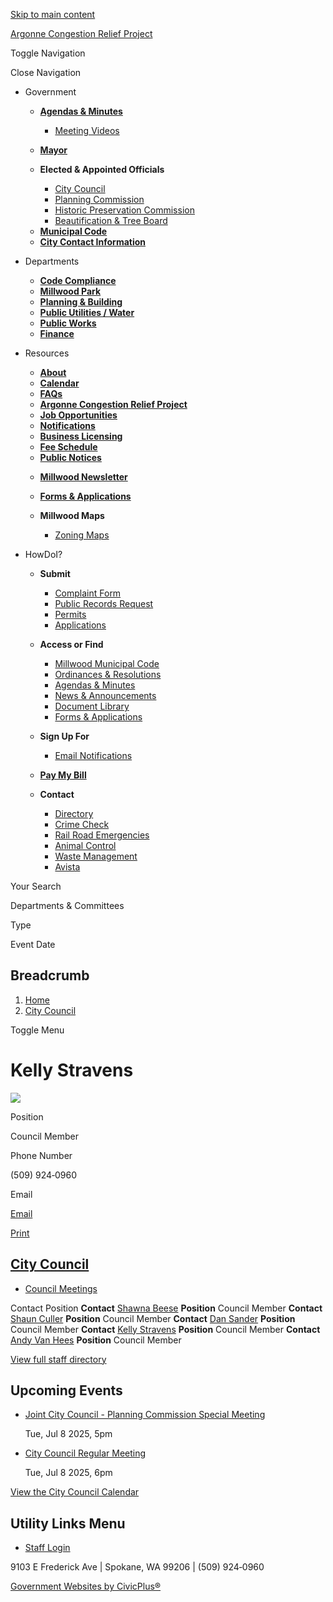 [Skip to main content](https://www.millwoodwa.us/city-council/directory-listing/kelly-stravens/)

[Argonne Congestion Relief Project](https://www.millwoodwa.us/latest-news/page/argonne-congestion-relief-project)

Toggle Navigation

Close Navigation

- Government
  
  - [**Agendas &amp; Minutes**](https://www.millwoodwa.us/meetings)
    
    - [Meeting Videos](https://www.youtube.com/channel/UCJHTHI0AqTu2wxFFUDG-I5A "(opens in a new window)")
  - [**Mayor**](https://www.millwoodwa.us/Mayor)
  
  <!--THE END-->
  
  - **Elected &amp; Appointed Officials**
    
    - [City Council](https://www.millwoodwa.us/city-council)
    - [Planning Commission](https://www.millwoodwa.us/Planning-Commission)
    - [Historic Preservation Commission](https://www.millwoodwa.us/historic-preservation-commission)
    - [Beautification &amp; Tree Board](https://www.millwoodwa.us/beautification-tree-board)
  
  <!--THE END-->
  
  - [**Municipal Code**](https://library.municode.com/wa/millwood/codes/code_of_ordinances "(opens in a new window)")
  - [**City Contact Information**](https://www.millwoodwa.us/Directory)
  
  <!--THE END-->
- Departments
  
  - [**Code Compliance**](https://www.millwoodwa.us/Code-Compliance)
  - [**Millwood Park**](https://www.millwoodwa.us/millwood-park)
  
  <!--THE END-->
  
  - [**Planning &amp; Building**](https://www.millwoodwa.us/planning-building)
  - [**Public Utilities / Water**](https://www.millwoodwa.us/public-utilities-water)
  
  <!--THE END-->
  
  - [**Public Works**](https://www.millwoodwa.us/Public-Works)
  - [**Finance**](https://www.millwoodwa.us/finance)
  
  <!--THE END-->
- Resources
  
  - [**About**](https://www.millwoodwa.us/about-us)
  - [**Calendar**](https://www.millwoodwa.us/Calendar)
  - [**FAQs**](https://www.millwoodwa.us/faqs/246)
  
  <!--THE END-->
  
  - [**Argonne Congestion Relief Project**](https://www.millwoodwa.us/latest-news/page/argonne-congestion-relief-project)
  - [**Job Opportunities**](https://www.millwoodwa.us/jobs)
  - [**Notifications**](https://www.millwoodwa.us/notifications)
  
  <!--THE END-->
  
  - [**Business Licensing**](https://www.millwoodwa.us/business-licensing)
  - [**Fee Schedule**](https://www.millwoodwa.us/billing-fees/page/fee-schedule)
  - [**Public Notices**](https://www.millwoodwa.us/news?search=&field_news_type_value_1%5Bpublic_notice%5D=public_notice)
  
  <!--THE END-->
  
  - [**Millwood Newsletter**](https://www.millwoodwa.us/millwood-newsletter)
  - [**Forms &amp; Applications**](https://www.millwoodwa.us/forms)
  - **Millwood Maps**
    
    - [Zoning Maps](https://www.millwoodwa.us/media/321)
- HowDoI?
  
  - **Submit**
    
    - [Complaint Form](https://www.millwoodwa.us/media/561)
    - [Public Records Request](https://www.millwoodwa.us/media/566)
    - [Permits](https://www.millwoodwa.us/forms)
    - [Applications](https://millwoodwa.civicpluswebopen.com/applications/page/miscellaneous-applications "(opens in a new window)")
  
  <!--THE END-->
  
  - **Access or Find**
    
    - [Millwood Municipal Code](https://library.municode.com/wa/millwood/codes/code_of_ordinances "(opens in a new window)")
    - [Ordinances &amp; Resolutions](https://www.millwoodwa.us/city-council/directory-listing/kelly-stravens/home-page/page/coming-soon)
    - [Agendas &amp; Minutes](https://www.millwoodwa.us/meetings)
    - [News &amp; Announcements](https://www.millwoodwa.us/news)
    - [Document Library](https://www.millwoodwa.us/Document-Library)
    - [Forms &amp; Applications](https://www.millwoodwa.us/forms)
  
  <!--THE END-->
  
  - **Sign Up For**
    
    - [Email Notifications](https://www.millwoodwa.us/Notifications)
  - [**Pay My Bill**](https://www.xpressbillpay.com/ "(opens in a new window)")
  
  <!--THE END-->
  
  - **Contact**
    
    - [Directory](https://www.millwoodwa.us/Directory)
    - [Crime Check](https://www.spokanecounty.org/1076/Crime-Check "(opens in a new window)")
    - [Rail Road Emergencies](https://www.up.com/aboutup/contact/index.htm "(opens in a new window)")
    - [Animal Control](https://www.spokanecounty.org/568/Animal-Enforcement "(opens in a new window)")
    - [Waste Management](https://www.wm.com/us/en "(opens in a new window)")
    - [Avista](https://www.myavista.com "(opens in a new window)")

Your Search

Departments &amp; Committees

Type

Event Date

## Breadcrumb

1. [Home](https://www.millwoodwa.us)
2. [City Council](https://www.millwoodwa.us/city-council)

Toggle Menu

# Kelly Stravens

![](https://www.millwoodwa.us/sites/g/files/vyhlif14946/files/styles/directory_listings_body_with_photo/public/media/city-council/image/31/3.jpg?itok=Bcc78t_b)

Position

Council Member

Phone Number

(509) 924‑0960

Email

[Email](https://www.millwoodwa.us/email-contact/node/61/field_email "Email Kelly Stravens (opens in a new window)")

[Print](https://www.millwoodwa.us/print/pdf/node/61)

## [City Council](https://www.millwoodwa.us/city-council)

- [Council Meetings](https://www.millwoodwa.us/meetings/recent?field_smart_date_value_2=&field_smart_date_end_value_2=&combine=&boards-commissions=46)

Contact Position **Contact** [Shawna Beese](https://www.millwoodwa.us/city-council/directory-listing/shawna-beese) **Position** Council Member **Contact** [Shaun Culler](https://www.millwoodwa.us/city-council/directory-listing/shaun-culler) **Position** Council Member **Contact** [Dan Sander](https://www.millwoodwa.us/city-council/directory-listing/dan-sander) **Position** Council Member **Contact** [Kelly Stravens](https://www.millwoodwa.us/city-council/directory-listing/kelly-stravens) **Position** Council Member **Contact** [Andy Van Hees](https://www.millwoodwa.us/city-council/directory-listing/andy-van-hees) **Position** Council Member

[View full staff directory](https://www.millwoodwa.us/directory)

## Upcoming Events

- [Joint City Council - Planning Commission Special Meeting](https://www.millwoodwa.us/city-council/meeting/joint-city-council-planning-commission-special-meeting)
  
  Tue, Jul 8 2025, 5pm
- [City Council Regular Meeting](https://www.millwoodwa.us/city-council/meeting/city-council-regular-meeting-8)
  
  Tue, Jul 8 2025, 6pm

[View the City Council Calendar](https://www.millwoodwa.us/calendar?boards-commissions=46)

## Utility Links Menu

- [Staff Login](https://www.millwoodwa.us/login?current=%2Fmeetings%2Frecent)

9103 E Frederick Ave | Spokane, WA 99206 | (509) 924‑0960

[Government Websites by CivicPlus®](https://www.civicplus.com "(opens in a new window)")